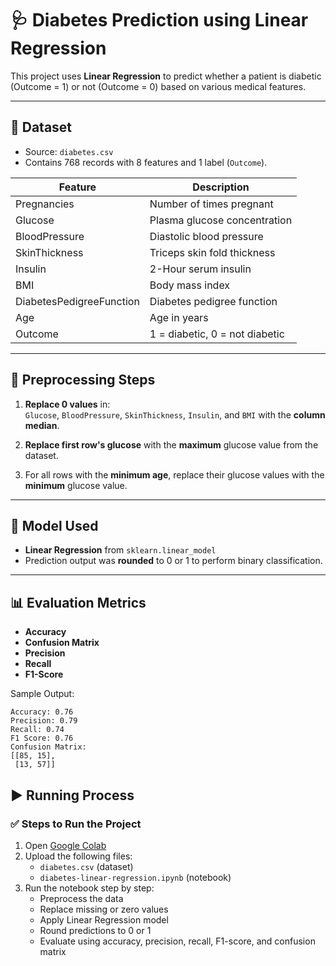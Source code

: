 
# 🩺 Diabetes Prediction using Linear Regression

This project uses **Linear Regression** to predict whether a patient is diabetic (Outcome = 1) or not (Outcome = 0) based on various medical features.

---

## 📁 Dataset

- Source: `diabetes.csv`
- Contains 768 records with 8 features and 1 label (`Outcome`).

| Feature               | Description                           |
|------------------------|---------------------------------------|
| Pregnancies           | Number of times pregnant              |
| Glucose               | Plasma glucose concentration          |
| BloodPressure         | Diastolic blood pressure              |
| SkinThickness         | Triceps skin fold thickness           |
| Insulin               | 2-Hour serum insulin                  |
| BMI                   | Body mass index                       |
| DiabetesPedigreeFunction | Diabetes pedigree function        |
| Age                   | Age in years                          |
| Outcome               | 1 = diabetic, 0 = not diabetic        |

---

## 🧪 Preprocessing Steps

1. **Replace 0 values** in:  
   `Glucose`, `BloodPressure`, `SkinThickness`, `Insulin`, and `BMI` with the **column median**.

2. **Replace first row's glucose** with the **maximum** glucose value from the dataset.

3. For all rows with the **minimum age**, replace their glucose values with the **minimum** glucose value.

---

## 🧠 Model Used

- **Linear Regression** from `sklearn.linear_model`
- Prediction output was **rounded** to 0 or 1 to perform binary classification.

---

## 📊 Evaluation Metrics

- **Accuracy**
- **Confusion Matrix**
- **Precision**
- **Recall**
- **F1-Score**

Sample Output:
```text
Accuracy: 0.76
Precision: 0.79
Recall: 0.74
F1 Score: 0.76
Confusion Matrix:
[[85, 15],
 [13, 57]]
```
## ▶️ Running Process

### ✅ Steps to Run the Project

1. Open [Google Colab](https://colab.research.google.com)
2. Upload the following files:
   - `diabetes.csv` (dataset)
   - `diabetes-linear-regression.ipynb` (notebook)
3. Run the notebook step by step:
   - Preprocess the data
   - Replace missing or zero values
   - Apply Linear Regression model
   - Round predictions to 0 or 1
   - Evaluate using accuracy, precision, recall, F1-score, and confusion matrix
